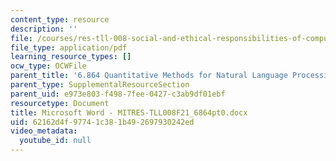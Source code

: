 ```yaml
---
content_type: resource
description: ''
file: /courses/res-tll-008-social-and-ethical-responsibilities-of-computing-serc-fall-2021/62162d4f97741c381b492697930242ed_MITRES-TLL008F21_6864pt0.pdf
file_type: application/pdf
learning_resource_types: []
ocw_type: OCWFile
parent_title: '6.864 Quantitative Methods for Natural Language Processing '
parent_type: SupplementalResourceSection
parent_uid: e973e803-f498-7fee-0427-c3ab9df01ebf
resourcetype: Document
title: Microsoft Word - MITRES-TLL008F21_6864pt0.docx
uid: 62162d4f-9774-1c38-1b49-2697930242ed
video_metadata:
  youtube_id: null
---
```

